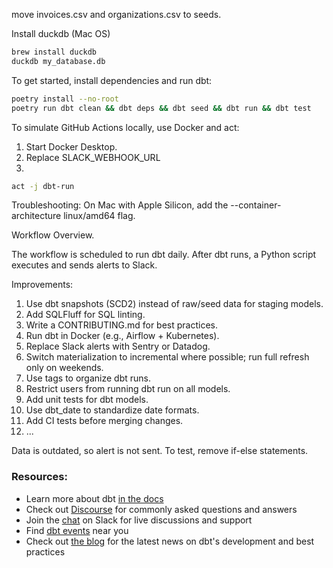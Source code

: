 
move invoices.csv and organizations.csv to seeds.

Install duckdb (Mac OS)
```sh
brew install duckdb
duckdb my_database.db
```

To get started, install dependencies and run dbt:

```sh
poetry install --no-root  
poetry run dbt clean && dbt deps && dbt seed && dbt run && dbt test  
```


To simulate GitHub Actions locally, use Docker and act:
1) Start Docker Desktop.
2) Replace SLACK_WEBHOOK_URL
3) 
```sh
act -j dbt-run
```
Troubleshooting: On Mac with Apple Silicon, add the --container-architecture linux/amd64 flag.

Workflow Overview.

The workflow is scheduled to run dbt daily. After dbt runs, a Python script executes and sends alerts to Slack.



Improvements:
1) Use dbt snapshots (SCD2) instead of raw/seed data for staging models.
2) Add SQLFluff for SQL linting.
3) Write a CONTRIBUTING.md for best practices.
4) Run dbt in Docker (e.g., Airflow + Kubernetes).
5) Replace Slack alerts with Sentry or Datadog.
6) Switch materialization to incremental where possible; run full refresh only on weekends.
7) Use tags to organize dbt runs.
8) Restrict users from running dbt run on all models.
9) Add unit tests for dbt models.
10) Use dbt_date to standardize date formats.
11) Add CI tests before merging changes.
12) ...

Data is outdated, so alert is not sent. To test, remove if-else statements.

### Resources:
- Learn more about dbt [in the docs](https://docs.getdbt.com/docs/introduction)
- Check out [Discourse](https://discourse.getdbt.com/) for commonly asked questions and answers
- Join the [chat](https://community.getdbt.com/) on Slack for live discussions and support
- Find [dbt events](https://events.getdbt.com) near you
- Check out [the blog](https://blog.getdbt.com/) for the latest news on dbt's development and best practices